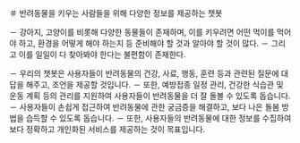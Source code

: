 ＃ 반려동물을 키우는 사람들을 위해 다양한 정보를 제공하는 챗봇

－ 강아지, 고양이를 비롯해 다양한 동물들이 존재하며, 이를 키우려면 어떤 먹이를 먹어야 하고, 환경을 어떻게 해야 하는지 등 준비해야 할 것과 알아야 할 것이 많다. 
－ 그리고 이를 일일이 다 찾아봐야 한다는 불편함이 존재한다. 

－ 우리의 챗봇은 사용자들이 반려동물의 건강, 사료, 행동, 훈련 등과 관련된 질문에 대답을 해주고, 조언을 제공할 것입니다. 
－ 또한, 예방접종 일정 관리, 건강한 식습관 및 운동 계획 등의 관리를 지원하여 사용자들이 반려동물을 더 잘 돌볼 수 있도록 돕습니다.
－ 사용자들이 손쉽게 접근하여 반려동물에 관한 궁금증을 해결하고, 보다 나은 돌봄 방법을 습득할 수 있도록 돕습니다. 
－ 또한, 사용자들의 반려동물에 대한 정보를 수집하여 보다 정확하고 개인화된 서비스를 제공하는 것이 목표입니다.
